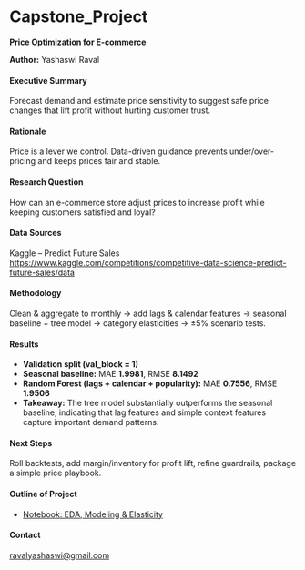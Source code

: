 # Capstone_Project
**Price Optimization for E-commerce**

**Author:** Yashaswi Raval

#### Executive Summary
Forecast demand and estimate price sensitivity to suggest safe price changes that lift profit without hurting customer trust.

#### Rationale
Price is a lever we control. Data-driven guidance prevents under/over-pricing and keeps prices fair and stable.

#### Research Question
How can an e-commerce store adjust prices to increase profit while keeping customers satisfied and loyal?

#### Data Sources
Kaggle – Predict Future Sales  
https://www.kaggle.com/competitions/competitive-data-science-predict-future-sales/data

#### Methodology
Clean & aggregate to monthly → add lags & calendar features → seasonal baseline + tree model → category elasticities → ±5% scenario tests.

#### Results
- **Validation split (val_block = 1)**  
- **Seasonal baseline:** MAE **1.9981**, RMSE **8.1492**  
- **Random Forest (lags + calendar + popularity):** MAE **0.7556**, RMSE **1.9506**  
- **Takeaway:** The tree model substantially outperforms the seasonal baseline, indicating that lag features and simple context features capture important demand patterns.

#### Next Steps
Roll backtests, add margin/inventory for profit lift, refine guardrails, package a simple price playbook.

#### Outline of Project
- [Notebook: EDA, Modeling & Elasticity](solution.ipynb)

#### Contact
ravalyashaswi@gmail.com


